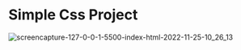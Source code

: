 # Simple Css Project
![screencapture-127-0-0-1-5500-index-html-2022-11-25-10_26_13](https://user-images.githubusercontent.com/24936165/203924828-531e96d3-fe5c-41a5-bd59-945ac5965a01.png)
